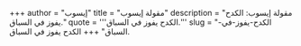 +++
author = "إيسوب"
title = "مقولة إيسوب"
description = "مقولة إيسوب: الكدح يفوز في السباق."
quote = '''الكدح يفوز في السباق.'''
slug = "الكدح-يفوز-في-السباق"
+++
الكدح يفوز في السباق.
